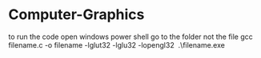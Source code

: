 # Computer-Graphics

to run the code
open windows power shell
go to the folder not the file
gcc filename.c -o filename -lglut32 -lglu32 -lopengl32
 .\filename.exe
